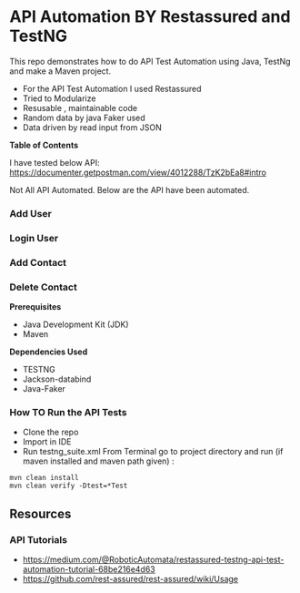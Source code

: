 # API Automation BY Restassured and TestNG

This repo demonstrates how to do API Test Automation using Java, TestNg and make a Maven project.
- For the API Test Automation I used Restassured
- Tried to Modularize
- Resusable , maintainable code
- Random data by java Faker used
- Data driven by read input from JSON

**Table of Contents**
<!--ts-->
I have tested below API:
https://documenter.getpostman.com/view/4012288/TzK2bEa8#intro
<!--ts-->
Not All API Automated.
Below are the API have been automated.

### Add User

### Login User

### Add Contact

### Delete Contact

**Prerequisites**

- Java Development Kit (JDK)
- Maven

**Dependencies Used**

- TESTNG
- Jackson-databind
- Java-Faker

### How TO Run the API Tests

- Clone the repo
- Import in IDE
- Run testng_suite.xml
  From Terminal go to project directory and run (if maven installed and maven path given) :

```
mvn clean install
mvn clean verify -Dtest=*Test
```

## Resources

### API Tutorials

- https://medium.com/@RoboticAutomata/restassured-testng-api-test-automation-tutorial-68be216e4d63
- https://github.com/rest-assured/rest-assured/wiki/Usage



